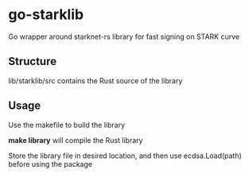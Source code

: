 # go-starklib
Go wrapper around starknet-rs library for fast signing on STARK curve

## Structure
lib/starklib/src contains the Rust source of the library

## Usage
Use the makefile to build the library

**make library**    will compile the Rust library

Store the library file in desired location, and then use ecdsa.Load(path) before using the package
